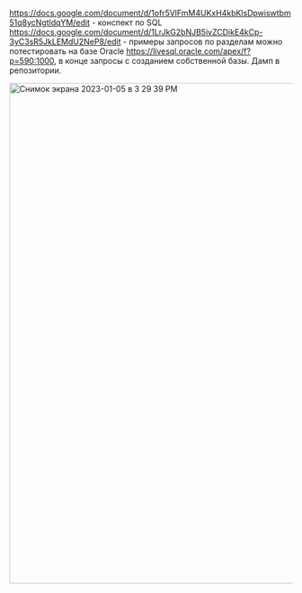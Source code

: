 https://docs.google.com/document/d/1ofr5VlFmM4UKxH4kbKlsDpwiswtbm51q8ycNgtldqYM/edit - конспект по SQL
https://docs.google.com/document/d/1LrJkG2bNJB5ivZCDikE4kCp-3yC3sR5JkLEMdU2NeP8/edit - примеры запросов по разделам можно потестировать на базе Oracle https://livesql.oracle.com/apex/f?p=590:1000, в конце запросы с созданием собственной базы.
Дамп в репозитории.

<img width="890" alt="Снимок экрана 2023-01-05 в 3 29 39 PM" src="https://user-images.githubusercontent.com/72794213/210791506-1c930fa4-3fb7-4f7e-a78d-0251ce9e5d3d.png">
